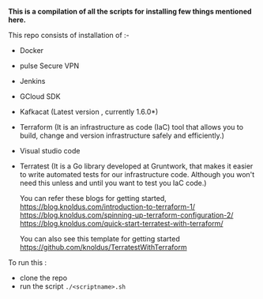 **This is a compilation of all the scripts for installing few things mentioned here.** 



This repo consists of installation of :- 

- Docker
- pulse Secure VPN
- Jenkins
- GCloud SDK 
- Kafkacat (Latest version , currently 1.6.0*)
- Terraform (It is an infrastructure as code (IaC) tool that allows you to build, change and version infrastructure safely and efficiently.)
- Visual studio code
- Terratest (It is a Go library developed at Gruntwork, that makes it easier to write automated tests for our infrastructure code. Although you won't need this unless and until you want to test you IaC code.)

	You can refer these blogs for getting started,
	https://blog.knoldus.com/introduction-to-terraform-1/
	https://blog.knoldus.com/spinning-up-terraform-configuration-2/
	https://blog.knoldus.com/quick-start-terratest-with-terraform/

	You can also see this template for getting started
	https://github.com/knoldus/TerratestWithTerraform

To run this :

- clone the repo 
- run the script `./<scriptname>.sh`

